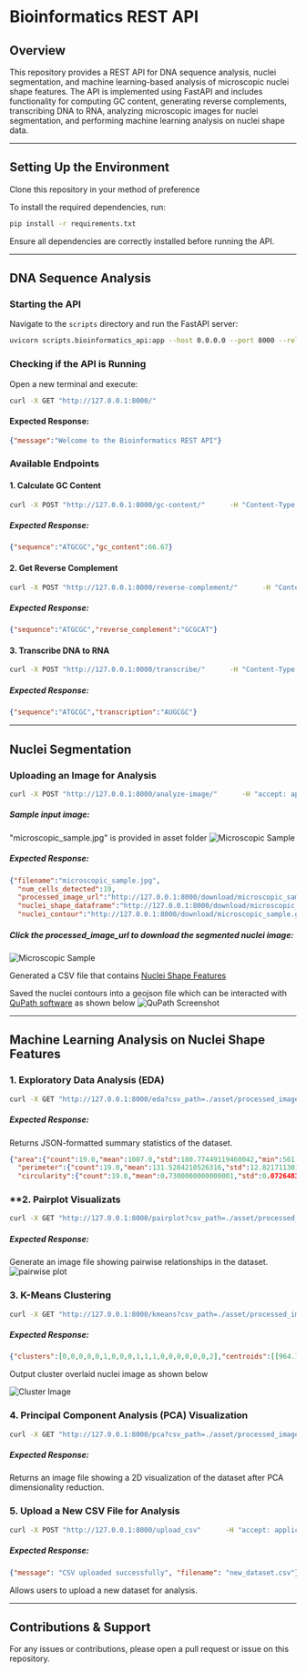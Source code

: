 # Bioinformatics REST API

## Overview
This repository provides a REST API for DNA sequence analysis, nuclei segmentation, and machine learning-based analysis of microscopic nuclei shape features. The API is implemented using FastAPI and includes functionality for computing GC content, generating reverse complements, transcribing DNA to RNA, analyzing microscopic images for nuclei segmentation, and performing machine learning analysis on nuclei shape data.

---

## **Setting Up the Environment**

Clone this repository in your method of preference

To install the required dependencies, run:
```sh
pip install -r requirements.txt
```

Ensure all dependencies are correctly installed before running the API.

---

## **DNA Sequence Analysis**

### **Starting the API**
Navigate to the `scripts` directory and run the FastAPI server:
```sh
uvicorn scripts.bioinformatics_api:app --host 0.0.0.0 --port 8000 --reload
```

### **Checking if the API is Running**
Open a new terminal and execute:
```sh
curl -X GET "http://127.0.0.1:8000/"
```
#### **Expected Response:**
```json
{"message":"Welcome to the Bioinformatics REST API"}
```

### **Available Endpoints**

#### **1. Calculate GC Content**
```sh
curl -X POST "http://127.0.0.1:8000/gc-content/"      -H "Content-Type: application/json"      -d '{"sequence": "ATGCGC"}'
```
##### **Expected Response:**
```json
{"sequence":"ATGCGC","gc_content":66.67}
```

#### **2. Get Reverse Complement**
```sh
curl -X POST "http://127.0.0.1:8000/reverse-complement/"      -H "Content-Type: application/json"      -d '{"sequence": "ATGCGC"}'
```
##### **Expected Response:**
```json
{"sequence":"ATGCGC","reverse_complement":"GCGCAT"}
```

#### **3. Transcribe DNA to RNA**
```sh
curl -X POST "http://127.0.0.1:8000/transcribe/"      -H "Content-Type: application/json"      -d '{"sequence": "ATGCGC"}'
```
##### **Expected Response:**
```json
{"sequence":"ATGCGC","transcription":"AUGCGC"}
```

---

## **Nuclei Segmentation**

### **Uploading an Image for Analysis**
```sh
curl -X POST "http://127.0.0.1:8000/analyze-image/"      -H "accept: application/json"      -H "Content-Type: multipart/form-data"      -F "file=@./asset/microscopic_sample.jpg"
```
##### **Sample input image:**
 "microscopic_sample.jpg" is provided in asset folder 
![Microscopic Sample](./asset/readme_asset/microscopic_sample.jpg)
##### **Expected Response:**
```json
{"filename":"microscopic_sample.jpg",
  "num_cells_detected":19,
  "processed_image_url":"http://127.0.0.1:8000/download/microscopic_sample.png",
  "nuclei_shape_dataframe":"http://127.0.0.1:8000/download/microscopic_sample.csv",
  "nuclei_contour":"http://127.0.0.1:8000/download/microscopic_sample.geojson"}
```

##### **Click the processed_image_url to download the segmented nuclei image:**
![Microscopic Sample](./asset/readme_asset/microscopic_sample.png)

Generated a CSV file that contains 
[Nuclei Shape Features](./asset/readme_asset/microscopic_samplenuclei_shape_features.csv)

Saved the nuclei contours into a geojson file which can be interacted with [QuPath software](https://qupath.github.io/) as shown below
![QuPath Screenshot](./asset/readme_asset/qupath_screenshot.png)


---

## **Machine Learning Analysis on Nuclei Shape Features**

### **1. Exploratory Data Analysis (EDA)**
```sh
curl -X GET "http://127.0.0.1:8000/eda?csv_path=./asset/processed_images/microscopic_sample.csv"
```
##### **Expected Response:**
Returns JSON-formatted summary statistics of the dataset.
```json
{"area":{"count":19.0,"mean":1007.0,"std":180.77449119460042,"min":561.5,"25%":922.25,"50%":992.5,"75%":1052.0,"max":1461.5},
  "perimeter":{"count":19.0,"mean":131.5284210526316,"std":12.821711301606909,"min":105.7,"25%":124.155,"50%":126.67,"75%":138.055,"max":160.47},
  "circularity":{"count":19.0,"mean":0.7300000000000001,"std":0.0726483157256779,"min":0.6,"25%":0.66,"50%":0.75,"75%":0.79,"max":0.82}}
```
### **2. Pairplot Visualizats
```sh
curl -X GET "http://127.0.0.1:8000/pairplot?csv_path=./asset/processed_images/microscopic_sample.csv" --output "./asset/processed_images/pairplot.png"
```
##### **Expected Response:**
Generate an image file showing pairwise relationships in the dataset.
![pairwise plot](./asset/readme_asset/pairplot.png)

### **3. K-Means Clustering**
```sh
curl -X GET "http://127.0.0.1:8000/kmeans?csv_path=./asset/processed_images/microscopic_sample.csv"
```
##### **Expected Response:**
```json
{"clusters":[0,0,0,0,0,1,0,0,0,1,1,1,0,0,0,0,0,0,2],"centroids":[[964.7142857142857,128.0275702902249,0.7424552692749306],[1266.375,150.23580291867256,0.709093381954237],[561.5,105.6984841823578,0.6315708925691229]]}
```
Output cluster overlaid nuclei image as shown below

![Cluster Image](./asset/readme_asset/microscopic_sample_clustered.png)


### **4. Principal Component Analysis (PCA) Visualization**
```sh
curl -X GET "http://127.0.0.1:8000/pca?csv_path=./asset/processed_images/microscopic_sample.csv" --output "./asset/processed_images/pca_plot.png"
```
##### **Expected Response:**
Returns an image file showing a 2D visualization of the dataset after PCA dimensionality reduction.

### **5. Upload a New CSV File for Analysis**
```sh
curl -X POST "http://127.0.0.1:8000/upload_csv"      -H "accept: application/json"      -H "Content-Type: multipart/form-data"      -F "file=@./asset/processed_images/new_dataset.csv"
```
##### **Expected Response:**
```json
{"message": "CSV uploaded successfully", "filename": "new_dataset.csv"}
```
Allows users to upload a new dataset for analysis.

---

## **Contributions & Support**
For any issues or contributions, please open a pull request or issue on this repository.
